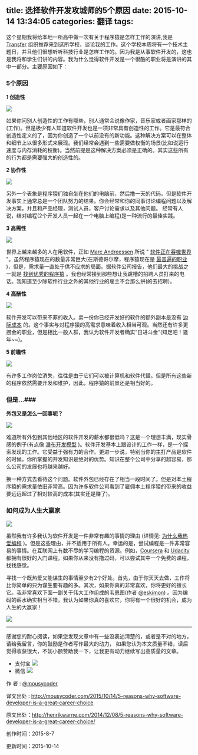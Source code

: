 title: 选择软件开发攻城师的5个原因
date: 2015-10-14 13:34:05
categories: 翻译
tags:
---

这个星期我将给本地一所高中做一次有关于程序猿是怎样工作的演讲,我是 [Transfer][1] 组织推荐来到这所学校，谈论我的工作。这个学校本周将有一个技术主题日，并且他们很想听听科技行业是怎样工作的。因为我是从事软件开发的，这也是我将和学生们讲的内容。我为什么觉得软件开发是一个很酷的职业将是演讲的其中一部分。主要原因如下：

<!-- more -->

### 5个原因 ###

**1 创造性**

![](http://7xjl4u.com1.z0.glb.clouddn.com/15-8-6/34042817.jpg)

如果你问别人创造性的工作有哪些，别人通常会说像作家，音乐家或者画家那样的(工作)。但是极少有人知道软件开发也是一项非常具有创造性的工作。它是最符合创造性定义的了，因为你创造了一个以前没有的新功能。这种解决方案可以在整体和细节上以很多形式来展现。我们经常会遇到一些需要做权衡的场景(比如说运行速度与内存消耗的权衡)。当然前提是这种解决方案必须是正确的。其实这些所有的行为都是需要强大的创造性的。

**2 协作性**

![](http://7xjl4u.com1.z0.glb.clouddn.com/15-8-6/94579377.jpg)

另外一个表象是程序猿们独自坐在他们的电脑前，然后撸一天的代码。但是软件开发事实上通常总是一个团队努力的结果。你会经常和你的同事讨论编程问题以及解决方案，并且和产品经理，测试人员，客户讨论需求以及其他问题。
经常有人说，结对编程(2个开发人员一起在一个电脑上编程)是一种流行的最佳实践。


**3 高需性**

![](http://7xjl4u.com1.z0.glb.clouddn.com/15-8-6/26662164.jpg)

世界上越来越多的人在用软件，正如 [Marc Andreessen](https://en.wikipedia.org/wiki/Marc_Andreessen) 所说 " [软件正在吞噬世界][2] "。虽然程序猿现在的数量非常巨大(在斯德哥尔摩，程序猿现在是 [最普遍的职业][3] )，但是，需求量一直处于供不应求的局面。据软件公司报告，他们最大的挑战之一就是 [找到优秀的程序猿][4] 。我也经常接到那些想让我跳槽的招聘人员打来的电话。我知道至少除软件行业之外的其他行业的雇主不会那么拼(的去招聘)。

**4 高酬性**


![](http://7xjl4u.com1.z0.glb.clouddn.com/15-8-6/50538928.jpg)

软件开发可以带来不菲的收入。卖一份你已经开发好的软件的额外副本是没有 [边际成本][5] 的。这个事实与对程序猿的高需求意味着收入相当可观。当然还有许多更捞金的职业，但是相比一般人群，我认为软件开发者确实“日进斗金”(知足吧！骚年~~)。

**5 前瞻性**

![](http://7xjl4u.com1.z0.glb.clouddn.com/15-8-6/89799239.jpg)

有许多工作岗位消失，往往是由于它们可以被计算机和软件代替。但是所有这些新的程序依然需要开发和维护，因此，程序猿的前景还是相当好的。


### 但是...###

**外包又是怎么一回事呢？**

![](http://7xjl4u.com1.z0.glb.clouddn.com/15-8-6/41615753.jpg)

难道所有外包到其他地区的软件开发的薪水都很低吗？这是一个理想丰满，现实骨感的例子(有点像 [瀑布开发模型][6] )。软件开发基本上跟设计的工作一样，是一个探索发现的工作。它受益于强有力的合作。更进一步说，特别当你的主打产品是软件的时候，你所掌握的开发知识是绝对的优势。知识在整个公司中分享的越容易，那么公司的发展也将越来越好。


换一种方式去看待这个问题。软件外包已经存在了相当一段时间了。但是对本土程序猿的需求量依旧非常高。因为许多软件公司看到了雇佣本土程序猿的带来的收益要远远超过了相对较高的成本(其实还是赚了)。

### 如何成为人生大赢家 ###


![](http://7xjl4u.com1.z0.glb.clouddn.com/15-8-6/44219908.jpg)

虽然我有许多我认为软件开发是一件非常有趣的事情的理由 (详情见: [为什么我热爱编程][7] )。但是这些理由，并不适用于所有人。幸运的是，尝试编程是一件非常容易的事情。在互联网上有数不尽的学习编程的资源。例如，[Coursera][8] 和 [Udacity][9] 都拥有很好的入门课程。如果你从来没有撸过码，可以尝试其中一个免费的课程，找找感觉。

寻找一个既热爱又能谋生的事情至少有2个好处。首先，由于你天天去做，工作将比你简单的只为谋生要有趣的多。其次，如果你真的非常喜欢，你将更好的擅长它。我非常喜欢下面一副关于伟大工作组成的韦恩图(作者 [@eskimon)][10] 。因为编码的薪水确实相当不错，我认为如果你真的喜欢它，你将有一个很好的机会，成为人生的大赢家！

![](http://7xjl4u.com1.z0.glb.clouddn.com/15-8-6/17571624.jpg)

---



感谢您的耐心阅读，如果您发现文章中有一些没表述清楚的，或者是不对的地方，请给我留言，你的鼓励是作者写作最大的动力，
如果您认为本文质量不错，读后觉得收获很大，不妨小额赞助我一下，让我更有动力继续写出高质量的文章。

- 支付宝 
![](http://7xjl4u.com1.z0.glb.clouddn.com/15-10-14/18963137.jpg)
- 微信 
![](http://7xjl4u.com1.z0.glb.clouddn.com/15-10-14/34122370.jpg)
   
作 者 : [@mousycoder](http://weibo.com/mousycoder)

译文出处 : http://mousycoder.com/2015/10/14/5-reasons-why-software-developer-is-a-great-career-choice


原文出处：http://henrikwarne.com/2014/12/08/5-reasons-why-software-developer-is-a-great-career-choice/

创作时间：2015-8-7

更新时间：2015-10-14


   

[a]:http://henrikwarne.com/
[1]:http://www.transfer.nu/omoss/transferinenglish.jspx?pageId=23
[2]:http://www.wsj.com/articles/SB10001424053111903480904576512250915629460
[3]:http://www.di.se/artiklar/2014/6/12/jobbet-som-tar-over-landet/
[4]:http://computersweden.idg.se/2.2683/1.600324/examinationstakten-racker-inte-for-branschens-behov
[5]:https://en.wikipedia.org/wiki/Marginal_cost
[6]:https://en.wikipedia.org/wiki/Waterfall_model
[7]:http://henrikwarne.com/2012/06/02/why-i-love-coding/
[8]:https://www.coursera.org/
[9]:https://www.udacity.com/
[10]:https://eskimon.wordpress.com/about/






